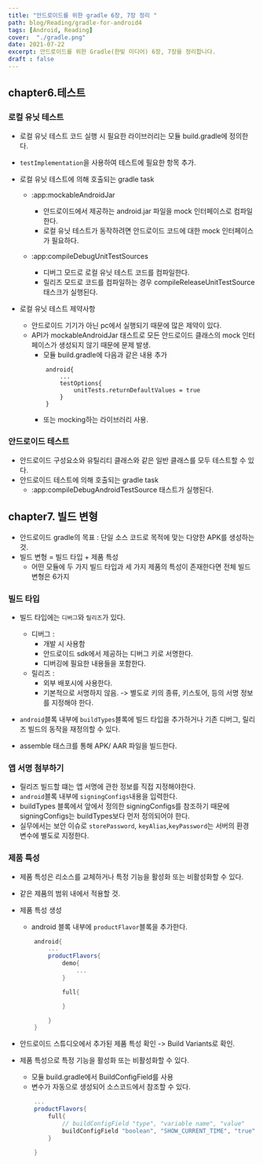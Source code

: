 ```yaml
---
title: "안드로이드를 위한 gradle 6장, 7장 정리 "
path: blog/Reading/gradle-for-android4
tags: [Android, Reading]
cover:  "./gradle.png"
date: 2021-07-22
excerpt: 안드로이드를 위한 Gradle(한빛 미디어) 6장, 7장을 정리합니다. 
draft : false
---
```


## chapter6.테스트 

### 로컬 유닛 테스트 
* 로컬 유닛 테스트 코드 실행 시 필요한 라이브러리는 모듈 build.gradle에 정의한다. 
* `testImplementation`을 사용하여 테스트에 필요한 항목 추가.
* 로컬 유닛 테스트에 의해 호출되는 gradle task
    * :app:mockableAndroidJar
        * 안드로이드에서 제공하는 android.jar 파일을 mock 인터페이스로 컴파일한다.
        * 로컬 유닛 테스트가 동작하려면 안드로이드 코드에 대한 mock 인터페이스가 필요하다. 

    * :app:compileDebugUnitTestSources 
        * 디버그 모드로 로컬 유닛 테스트 코드를 컴파일한다.
        * 릴리즈 모드로 코드를 컴파일하는 경우 compileReleaseUnitTestSource 태스크가 실행된다.

* 로컬 유닛 테스트 제약사항
    * 안드로이드 기기가 아닌 pc에서 실행되기 때문에 많은 제약이 있다.
    * API가 mockableAndroidJar 태스트로 모든 안드로이드 클래스의 mock 인터페이스가 생성되지 않기 때문에 문제 발생.
        * 모듈 build.gradle에 다음과 같은 내용 추가 
        ```grooby
            android{
                ...
                testOptions{
                    unitTests.returnDefaultValues = true
                }
            }
        ```
        * 또는 mocking하는 라이브러리 사용.

### 안드로이드 테스트 
* 안드로이드 구성요소와 유틸리티 클래스와 같은 일반 클래스를 모두 테스트할 수 있다.
* 안드로이드 테스트에 의해 호출되는 gradle task
    * :app:compileDebugAndroidTestSource 태스트가 실행된다.


## chapter7. 빌드 변형 

* 안드로이드 gradle의 목표 : 단일 소스 코드로 목적에 맞는 다양한 APK를 생성하는 것.
* 빌드 변형 = 빌드 타입 + 제품 특성 
    * 어떤 모듈에 두 가지 빌드 타입과 세 가지 제품의 특성이 존재한다면 전체 빌드 변형은 6가지

### 빌드 타입

* 빌드 타입에는 `디버그`와  `릴리즈`가 있다.
    * 디버그 :
        * 개발 시 사용함
        * 안드로이드 sdk에서 제공하는 디버그 키로 서명한다.
        * 디버깅에 필요한 내용들을 포함한다.
    * 릴리즈 : 
        * 외부 배포시에 사용한다.
        * 기본적으로 서명하지 않음. -> 별도로 키의 종류, 키스토어, 등의 서명 정보를 지정해야 한다.

* `android`블록 내부에 `buildTypes`블록에 빌드 타입을 추가하거나 기존 디버그, 릴리즈 빌드의 동작을 재정의할 수 있다.

* assemble 태스크를 통해 APK/ AAR 파일을 빌드한다.

### 앱 서명 첨부하기

* 릴리즈 빌드할 떄는 앱 서명에 관한 정보를 직접 지정해야한다.
* `android`블록 내부에 `signingConfigs`내용을 입력한다.
* buildTypes 블록에서 앞에서 정의한 signingConfigs를 참조하기 때문에 signingConfigs는 buildTypes보다 먼저 정의되어야 한다.
* 실무에서는 보안 이슈로 `storePassword`, `keyAlias`,`keyPassword`는 서버의 환경 변수에 별도로 지정한다. 

### 제품 특성 

* 제품 특성은 리소스를 교체하거나 특정 기능을 활성화 또는 비활성화할 수 있다.
* 같은 제품의 범위 내에서 적용할 것.

* 제품 특성 생성
    * android 블록 내부에 `productFlavor`블록을 추가한다.
    ```groovy
        android{
            ...
            productFlavors{
                demo{
                    ...
                }

                full{

                }

            }
        }
    ```
* 안드로이드 스튜디오에서 추가된 제품 특성 확인 -> Build Variants로 확인.
* 제품 특성으로 특정 기능을 활성화 또는 비활성화할 수 있다.
    * 모듈 build.gradle에서 BuildConfigField를 사용
    * 변수가 자동으로 생성되어 소스코드에서 참조할 수 있다.
    ```groovy
        ...
        productFlavors{
            full{
                // buildConfigField "type", "variable name", "value"
                buildConfigField "boolean", "SHOW_CURRENT_TIME", "true"
            }

        }
    ```

